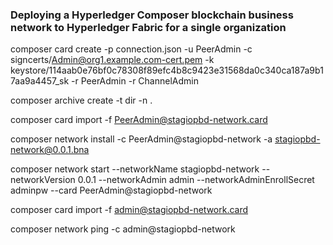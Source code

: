 ### Deploying a Hyperledger Composer blockchain business network to Hyperledger Fabric for a single organization

composer card create -p connection.json -u PeerAdmin -c signcerts/Admin@org1.example.com-cert.pem -k keystore/114aab0e76bf0c78308f89efc4b8c9423e31568da0c340ca187a9b17aa9a4457_sk -r PeerAdmin -r ChannelAdmin

composer archive create -t dir -n .

composer card import -f PeerAdmin@stagiopbd-network.card

composer network install -c PeerAdmin@stagiopbd-network -a stagiopbd-network@0.0.1.bna

composer network start --networkName stagiopbd-network --networkVersion 0.0.1 --networkAdmin admin --networkAdminEnrollSecret adminpw --card PeerAdmin@stagiopbd-network

composer card import -f admin@stagiopbd-network.card

composer network ping -c admin@stagiopbd-network
